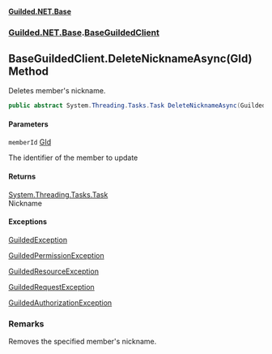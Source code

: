 
#### [Guilded.NET.Base](Guilded_NET_Base 'Guilded.NET.Base')
### [Guilded.NET.Base](Guilded_NET_Base#Guilded_NET_Base 'Guilded.NET.Base').[BaseGuildedClient](BaseGuildedClient 'Guilded.NET.Base.BaseGuildedClient')
## BaseGuildedClient.DeleteNicknameAsync(GId) Method

Deletes member's nickname.
```csharp
public abstract System.Threading.Tasks.Task DeleteNicknameAsync(Guilded.NET.Base.GId memberId);
```

#### Parameters

<a name='Guilded_NET_Base_BaseGuildedClient_DeleteNicknameAsync(Guilded_NET_Base_GId)_memberId'></a>
`memberId` [GId](GId 'Guilded.NET.Base.GId')

The identifier of the member to update


#### Returns
[System.Threading.Tasks.Task](https://docs.microsoft.com/en-us/dotnet/api/System.Threading.Tasks.Task 'System.Threading.Tasks.Task')  
Nickname


#### Exceptions

[GuildedException](GuildedException 'Guilded.NET.Base.GuildedException')

[GuildedPermissionException](GuildedPermissionException 'Guilded.NET.Base.GuildedPermissionException')

[GuildedResourceException](GuildedResourceException 'Guilded.NET.Base.GuildedResourceException')

[GuildedRequestException](GuildedRequestException 'Guilded.NET.Base.GuildedRequestException')

[GuildedAuthorizationException](GuildedAuthorizationException 'Guilded.NET.Base.GuildedAuthorizationException')

### Remarks
  
Removes the specified member's nickname.
